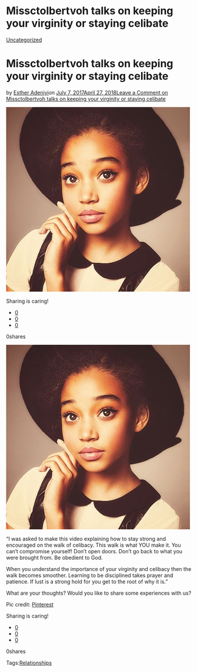 # Missctolbertvoh talks on keeping your virginity or staying celibate

[Uncategorized](https://estheradeniyi.com/category/uncategorized/)
# Missctolbertvoh talks on keeping your virginity or staying celibate

by [Esther Adeniyi](https://estheradeniyi.com/author/esther-adeniyi/)on [July 7, 2017April 27, 2018](https://estheradeniyi.com/missctolbertvoh-talks-on-keeping-your/)[Leave a Comment on Missctolbertvoh talks on keeping your virginity or staying celibate](https://estheradeniyi.com/missctolbertvoh-talks-on-keeping-your/#respond)

![](images/Younginnocentwoman.jpg)

Sharing is caring!

- [0](https://www.facebook.com/sharer/sharer.php?u=https%3A%2F%2Festheradeniyi.com%2Fmissctolbertvoh-talks-on-keeping-your%2F&amp;t=Missctolbertvoh%20talks%20on%20keeping%20your%20virginity%20or%20staying%20celibate)
- [0](https://twitter.com/intent/tweet?text=Missctolbertvoh%20talks%20on%20keeping%20your%20virginity%20or%20staying%20celibate&amp;url=https%3A%2F%2Festheradeniyi.com%2Fmissctolbertvoh-talks-on-keeping-your%2F)
- [0](#)

0shares

[![](images/Younginnocentwoman.jpg)](images/Younginnocentwoman.jpg)

 &#x201C;I was asked to make this video explaining how to stay strong and encouraged on the walk of celibacy. This walk is what YOU make it. You can&#x2019;t compromise yourself! Don&#x2019;t open doors. Don&#x2019;t go back to what you were brought from. Be obedient to God.&#xA0;

When you understand the importance of your virginity and celibacy then the walk becomes smoother. Learning to be disciplined takes prayer and patience. If lust is a strong hold for you get to the root of why it is.&#x201D;

What are your thoughts? Would you like to share some experiences with us?

Pic credit: [Pinterest](https://www.pinterest.com/ssweetdreams/black-gyaru-ulzzang/)

Sharing is caring!

- [0](https://www.facebook.com/sharer/sharer.php?u=https%3A%2F%2Festheradeniyi.com%2Fmissctolbertvoh-talks-on-keeping-your%2F&amp;t=Missctolbertvoh%20talks%20on%20keeping%20your%20virginity%20or%20staying%20celibate)
- [0](https://twitter.com/intent/tweet?text=Missctolbertvoh%20talks%20on%20keeping%20your%20virginity%20or%20staying%20celibate&amp;url=https%3A%2F%2Festheradeniyi.com%2Fmissctolbertvoh-talks-on-keeping-your%2F)
- [0](#)

0shares

Tags:[Relationships](https://estheradeniyi.com/tag/relationships/)